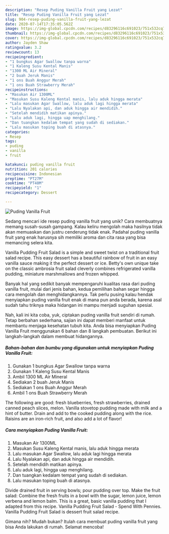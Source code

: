 ```yaml
---
description: "Resep Puding Vanilla Fruit yang Lezat"
title: "Resep Puding Vanilla Fruit yang Lezat"
slug: 904-resep-puding-vanilla-fruit-yang-lezat
date: 2020-07-14T17:35:05.562Z
image: https://img-global.cpcdn.com/recipes/d83296116c691023/751x532cq70/puding-vanilla-fruit-foto-resep-utama.jpg
thumbnail: https://img-global.cpcdn.com/recipes/d83296116c691023/751x532cq70/puding-vanilla-fruit-foto-resep-utama.jpg
cover: https://img-global.cpcdn.com/recipes/d83296116c691023/751x532cq70/puding-vanilla-fruit-foto-resep-utama.jpg
author: Jayden Shaw
ratingvalue: 3.2
reviewcount: 13
recipeingredient:
- "1 bungkus Agar Swallow tanpa warna"
- "1 Kaleng Susu Kental Manis"
- "1300 ML Air Mineral"
- "2 buah Jeruk Manis"
- "1 ons Buah Anggur Merah"
- "1 ons Buah Strawberry Merah"
recipeinstructions:
- "Masukan Air 1300ML"
- "Masukan Susu Kaleng Kental manis, lalu aduk hingga merata"
- "Lalu masukan Agar Swallow, lalu aduk lagi hingga merata"
- "Lalu Nyalakan api, dan aduk hingga air mendidih."
- "Setelah mendidih matikan apinya."
- "Lalu aduk lagi, hingga uap menghilang."
- "Dan tuangkan kedalam tempat yang sudah di sediakan."
- "Lalu masukan toping buah di atasnya."
categories:
- Resep
tags:
- puding
- vanilla
- fruit

katakunci: puding vanilla fruit 
nutrition: 201 calories
recipecuisine: Indonesian
preptime: "PT27M"
cooktime: "PT40M"
recipeyield: "1"
recipecategory: Dessert

---
```



![Puding Vanilla Fruit](https://img-global.cpcdn.com/recipes/d83296116c691023/751x532cq70/puding-vanilla-fruit-foto-resep-utama.jpg)

Sedang mencari ide resep puding vanilla fruit yang unik? Cara membuatnya memang susah-susah gampang. Kalau keliru mengolah maka hasilnya tidak akan memuaskan dan justru cenderung tidak enak. Padahal puding vanilla fruit yang enak harusnya sih memiliki aroma dan cita rasa yang bisa memancing selera kita.

Vanilla Pudding Fruit Salad is a simple and sweet twist on a traditional fruit salad recipe. This easy dessert has a beautiful rainbow of fruit in an easy vanilla sauce making it the perfect dessert or ice. Betty&#39;s own unique take on the classic ambrosia fruit salad cleverly combines refrigerated vanilla pudding, miniature marshmallows and frozen whipped.

Banyak hal yang sedikit banyak mempengaruhi kualitas rasa dari puding vanilla fruit, mulai dari jenis bahan, kedua pemilihan bahan segar hingga cara mengolah dan menghidangkannya. Tak perlu pusing kalau hendak menyiapkan puding vanilla fruit enak di mana pun anda berada, karena asal sudah tahu triknya maka hidangan ini mampu menjadi suguhan spesial.


Nah, kali ini kita coba, yuk, ciptakan puding vanilla fruit sendiri di rumah. Tetap berbahan sederhana, sajian ini dapat memberi manfaat untuk membantu menjaga kesehatan tubuh kita. Anda bisa menyiapkan Puding Vanilla Fruit menggunakan 6 bahan dan 8 langkah pembuatan. Berikut ini langkah-langkah dalam membuat hidangannya.

<!--inarticleads1-->

##### Bahan-bahan dan bumbu yang digunakan untuk menyiapkan Puding Vanilla Fruit:

1. Gunakan 1 bungkus Agar Swallow tanpa warna
1. Gunakan 1 Kaleng Susu Kental Manis
1. Ambil 1300 ML Air Mineral
1. Sediakan 2 buah Jeruk Manis
1. Sediakan 1 ons Buah Anggur Merah
1. Ambil 1 ons Buah Strawberry Merah


The following are good: fresh blueberries, fresh strawberries, drained canned peach slices, melon. Vanilla stovetop pudding made with milk and a hint of butter. Drain and add to the cooked pudding along with the rice. Raisins are an iron-rich fruit, and also add a lot of flavor! 

<!--inarticleads2-->

##### Cara menyiapkan Puding Vanilla Fruit:

1. Masukan Air 1300ML
1. Masukan Susu Kaleng Kental manis, lalu aduk hingga merata
1. Lalu masukan Agar Swallow, lalu aduk lagi hingga merata
1. Lalu Nyalakan api, dan aduk hingga air mendidih.
1. Setelah mendidih matikan apinya.
1. Lalu aduk lagi, hingga uap menghilang.
1. Dan tuangkan kedalam tempat yang sudah di sediakan.
1. Lalu masukan toping buah di atasnya.


Divide drained fruit in serving bowls; pour pudding over top. Make the fruit salad: Combine the fresh fruits in a bowl with the sugar, lemon juice, lemon verbena and lemon balm. This is a great, basic vanilla pudding that I adapted from this recipe. Vanilla Pudding Fruit Salad - Spend With Pennies. Vanilla Pudding Fruit Salad is dessert fruit salad recipe. 

Gimana nih? Mudah bukan? Itulah cara membuat puding vanilla fruit yang bisa Anda lakukan di rumah. Selamat mencoba!

